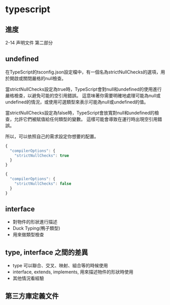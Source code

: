 # typescript

## 進度

2-14 声明文件 第二部分

## undefined

在TypeScript的tsconfig.json設定檔中，有一個名為strictNullChecks的選項，用於開啟或關閉嚴格的null檢查。

當strictNullChecks設定為true時，TypeScript會對null和undefined的使用進行嚴格檢查，以避免可能的空引用錯誤。 這意味著你需要明確地處理可能為null或undefined的情況，或使用可選類型來表示可能為null或undefined的值。

當strictNullChecks設定為false時，TypeScript會放寬對null和undefined的檢查，允許它們被賦值給任何類型的變數。 這樣可能會導致在運行時出現空引用錯誤。

所以，可以依照自己的需求設定你想要的配置。

```typescript
{
  "compilerOptions": {
    "strictNullChecks": true
  }
}
```

```typescript
{
  "compilerOptions": {
    "strictNullChecks": false
  }
}
```

## interface

- 對物件的形狀進行描述
- Duck Typing(鴨子類型)
- 用來做類型檢查

## type, interface 之間的差異

- type 可以聯合、交叉、映射、組合等的時候使用
- interface, extends, implements, 用來描述物件的形狀時使用
- 其他情況看經驗

## 第三方庫定義文件
